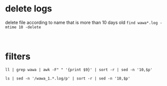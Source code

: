 # delete logs

delete file according to name that is more than 10 days old
`find wawa*.log -mtime 10 -delete`

<br>

# filters
`ll | grep wawa | awk -F" " '{print $9}' | sort -r | sed -n '10,$p'`

`ls | sed -n '/wawa_1.*.log/p' | sort -r | sed -n '10,$p'`
